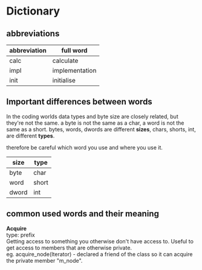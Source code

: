 # Dictionary

## abbreviations
| abbreviation | full word |
|--------------|-----------|
| calc | calculate |
| impl | implementation |
| init | initialise |

## Important differences between words
In the coding worlds data types and byte size are closely related, but they're not the same.
a byte is not the same as a char, a word is not the same as a short.
bytes, words, dwords are different __sizes__, chars, shorts, int, are different __types__.

therefore be careful which word you use and where you use it.

| size | type |
| ---- | ---- |
| byte | char |
| word | short |
| dword | int |

## common used words and their meaning

__Acquire__ <br/>
type: prefix <br/>
Getting access to something you otherwise don't have access to. Useful to get access to members that are otherwise private. <br/>
eg. acquire_node(Iterator) - declared a friend of the class so it can acquire the private member "m_node".


